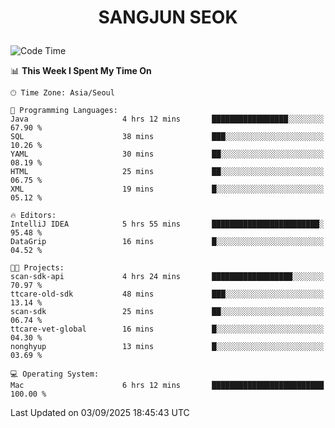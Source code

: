 <h1>
 <p align="center">
   SANGJUN SEOK
 </p>
</h1>

<!--START_SECTION:waka-->
![Code Time](http://img.shields.io/badge/Code%20Time-4%2C578%20hrs%203%20mins-blue)

📊 **This Week I Spent My Time On** 

```text
🕑︎ Time Zone: Asia/Seoul

💬 Programming Languages: 
Java                     4 hrs 12 mins       █████████████████░░░░░░░░   67.90 % 
SQL                      38 mins             ███░░░░░░░░░░░░░░░░░░░░░░   10.26 % 
YAML                     30 mins             ██░░░░░░░░░░░░░░░░░░░░░░░   08.19 % 
HTML                     25 mins             ██░░░░░░░░░░░░░░░░░░░░░░░   06.75 % 
XML                      19 mins             █░░░░░░░░░░░░░░░░░░░░░░░░   05.12 % 

🔥 Editors: 
IntelliJ IDEA            5 hrs 55 mins       ████████████████████████░   95.48 % 
DataGrip                 16 mins             █░░░░░░░░░░░░░░░░░░░░░░░░   04.52 % 

🐱‍💻 Projects: 
scan-sdk-api             4 hrs 24 mins       ██████████████████░░░░░░░   70.97 % 
ttcare-old-sdk           48 mins             ███░░░░░░░░░░░░░░░░░░░░░░   13.14 % 
scan-sdk                 25 mins             ██░░░░░░░░░░░░░░░░░░░░░░░   06.74 % 
ttcare-vet-global        16 mins             █░░░░░░░░░░░░░░░░░░░░░░░░   04.30 % 
nonghyup                 13 mins             █░░░░░░░░░░░░░░░░░░░░░░░░   03.69 % 

💻 Operating System: 
Mac                      6 hrs 12 mins       █████████████████████████   100.00 % 
```


 Last Updated on 03/09/2025 18:45:43 UTC
<!--END_SECTION:waka-->
